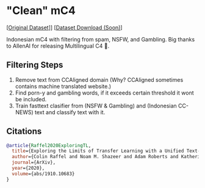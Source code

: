 # "Clean" mC4

[[Original Dataset](https://github.com/allenai/allennlp/discussions/5265)]] [[Dataset Download (Soon)](https://depia.wiki/files/mc4)]

Indonesian mC4 with filtering from spam, NSFW, and Gambling. Big thanks to AllenAI for releasing Multilingual C4 🙏.

## Filtering Steps

1. Remove text from CCAligned domain (Why? CCAligned sometimes contains machine translated website.)
2. Find porn-y and gambling words, if it exceeds certain threshold it wont be included.
3. Train fasttext clasifier from (NSFW & Gambling) and (Indonesian CC-NEWS) text and classify text with it.

## Citations

```bibtex
@article{Raffel2020ExploringTL,
  title={Exploring the Limits of Transfer Learning with a Unified Text-to-Text Transformer},
  author={Colin Raffel and Noam M. Shazeer and Adam Roberts and Katherine Lee and Sharan Narang and Michael Matena and Yanqi Zhou and W. Li and Peter J. Liu},
  journal={ArXiv},
  year={2020},
  volume={abs/1910.10683}
}
```
